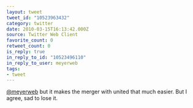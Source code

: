 ```yaml
---
layout: tweet
tweet_id: "10523963432"
category: twitter
date: 2010-03-15T16:13:42.000Z
source: Twitter Web Client
favorite_count: 0
retweet_count: 0
is_reply: true
in_reply_to_id: "10523496110"
in_reply_to_user: meyerweb
tags:
- tweet
---
```


[@meyerweb](https://twitter.com/@meyerweb) but it makes the merger with united that much easier. But I agree, sad to lose it.
